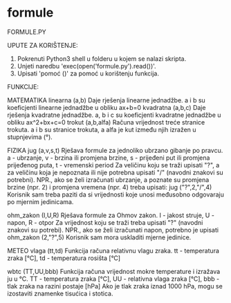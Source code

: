 # formule

FORMULE.PY

UPUTE ZA KORIŠTENJE:
1. Pokrenuti Python3 shell u folderu u kojem se nalazi skripta.
2. Unjeti naredbu 'exec(open('formule.py').read())'.
3. Upisati 'pomoć ()' za pomoć u korištenju funkcija.

FUNKCIJE:

MATEMATIKA
  linearna (a,b)
  Daje rješenja linearne jednadžbe.
  a i b su koeficjenti linearne jednadžbe u obliku ax+b=0
  kvadratna (a,b,c)
  Daje rješenja kvadratne jednadžbe.
  a, b i c su koeficjenti kvadratne jednadžbe u obliku ax^2+bx+c=0
  trokut (a,b,alfa)
  Računa vrijednost treće stranice trokuta.
  a i b su stranice trokuta, a alfa je kut između njih izražen u stupnjevima (°).

FIZIKA
  jug (a,v,s,t)
  Rješava formule za jednoliko ubrzano gibanje po pravcu.
  a - ubrzanje, v - brzina ili promjena brzine, s - prijeđeni put ili promjena prijeđenog puta, t - vremenski period
  Za veličinu koju se traži upisati "?", a za veličinu koja je nepoznata ili nije potrebna upisati "/" (navodni znakovi su potrebni). NPR., ako se želi izračunati ubrzanje, a poznate su promjena brzine (npr. 2) i promjena vremena (npr. 4) treba upisati: jug ("?",2,"/",4)
  Korisnik sam treba paziti da si vrijednosti koje unosi međusobno odgovaraju po mjernim jedinicama.

  ohm_zakon (I,U,R)
  Rješava formule za Ohmov zakon.
  I - jakost struje, U - napon, R - otpor
  Za vrijednost koju se traži treba upisati "?" (navodni znakovi su potrebi). NPR., ako se želi izračunati napon, potrebno je upisati ohm_zakon (2,"?",5)
  Korisnik sam mora uskladiti mjerne jedinice.

METEO
  vlaga (tt,td)
  Funkcija računa relativnu vlagu zraka.
  tt - temperatura zraka [°C], td - temperatura rosišta [°C]

  wbtc (TT,UU,bbb)
  Funkcija računa vrijednost mokre temperature i izražava ju u °C.
  TT - temperatura zraka [°C], UU - relativna vlaga zraka [°C], bbb - tlak zraka na razini postaje [hPa]
  Ako je tlak zraka iznad 1000 hPa, mogu se izostaviti znamenke tisućica i stotica.
